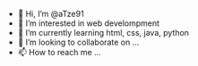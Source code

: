 - 👋 Hi, I’m @aTze91
- 👀 I’m interested in web develompment
- 🌱 I’m currently learning html, css, java, python
- 💞️ I’m looking to collaborate on ...
- 📫 How to reach me ...

<!---
aTze91/aTze91 is a ✨ special ✨ repository because its `README.md` (this file) appears on your GitHub profile.
You can click the Preview link to take a look at your changes.
--->
